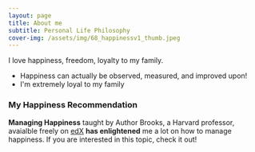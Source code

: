 ```yaml
---
layout: page
title: About me
subtitle: Personal Life Philosophy
cover-img: /assets/img/68_happinessv1_thumb.jpeg
---
```


I love happiness, freedom, loyalty to my family. 

- Happiness can actually be observed, measured, and improved upon!
- I'm extremely loyal to my family



### My Happiness Recommendation
**Managing Happiness** taught by Author Brooks, a Harvard professor, avaialble freely on [edX](https://www.edx.org/course/managing-happiness) **has enlightened** me a lot on how to manage happiness. If you are interested in this topic, check it out!
